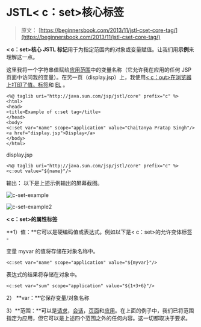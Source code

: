 # JSTL&lt; c：set&gt;核心标签

> 原文： [https://beginnersbook.com/2013/11/jstl-cset-core-tag/](https://beginnersbook.com/2013/11/jstl-cset-core-tag/)

**&lt; c：set&gt;核心 JSTL 标记**用于为指定范围内的对象或变量赋值。让我们用**示例**来理解这一点。

这里我将一个字符串值赋给[应用范围](https://beginnersbook.com/2013/11/jsp-implicit-object-application-with-examples/ "Application")中的变量名称（它允许我在应用的任何 JSP 页面中访问我的变量）。在另一页（display.jsp）上，我使用[&lt; c：out&gt;在浏览器上打印了值。标签](https://beginnersbook.com/2013/11/jstl-cout-core-tag/ "&lt;c:out&gt; tag")和 [EL](https://beginnersbook.com/2013/11/jsp-expression-language-el/ "Expression language") 。

```
<%@ taglib uri="http://java.sun.com/jsp/jstl/core" prefix="c" %>
<html>
<head>
<title>Example of c:set tag</title>
</head>
<body>
<c:set var="name" scope="application" value="Chaitanya Pratap Singh"/>
<a href="display.jsp">Display</a>
</body>
</html>
```

display.jsp

```
<%@ taglib uri="http://java.sun.com/jsp/jstl/core" prefix="c" %>
<c:out value="${name}"/>
```

输出：
以下是上述示例输出的屏幕截图。

![c-set-example](../Images/fe72806d77eea95f6440cdc397c78e07.jpg)

![c-set-example2](../Images/024a86dd9cdbd4e31ce95287d089ce7b.jpg)

**&lt; c：set&gt;的属性标签**

**1）值：**它可以是硬编码值或表达式。例如以下是&lt; c：set&gt;的允许变体标签 -

变量 myvar 的值将存储在对象名称中。

```
<c:set var="name" scope="application" value="${myvar}"/>
```

表达式的结果将存储在对象中。

```
<c:set var="sum" scope="application" value="${1+3+6}"/>
```

2） **var：**它保存变量/对象名称

3）**范围：**可以是[请求](https://beginnersbook.com/2013/11/jsp-implicit-object-request-with-examples/ "Request object")，[会话](https://beginnersbook.com/2013/11/jsp-implicit-object-session-with-examples/ "Session object")，[页面](https://beginnersbook.com/2013/11/jsp-implicit-objects/ "Page object")和[应用](https://beginnersbook.com/2013/11/jsp-implicit-object-application-with-examples/ "application object")。在上面的例子中，我们已将范围指定为应用，但它可以是上述四个范围之外的任何内容。这一切都取决于要求。